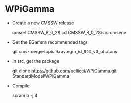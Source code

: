 # WPiGamma

- Create a new CMSSW release
   
   cmsrel CMSSW_8_0_28
   cd CMSSW_8_0_28/src
   cmsenv

- Get the EGamma recommended tags

   git cms-merge-topic ikrav:egm_id_80X_v3_photons

- In src, get the package

   git clone https://github.com/pellicci/WPiGamma.git StandardModel/WPiGamma


- Compile
   
   scram b -j 4

